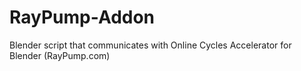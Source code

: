 RayPump-Addon
=============

Blender script that communicates with Online Cycles Accelerator for Blender (RayPump.com)
